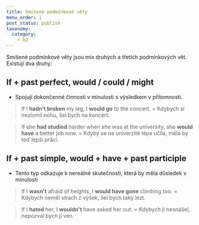 ```yaml
---
title: Smíšené podmínkové věty
menu_order: 1
post_status: publish
taxonomy:
  category:
    - b2
---
```


Smíšené podmínkové věty jsou mix druhých a třetích podmínkových vět. Existují dva druhy:

## If + past perfect, would / could / might

- Spojují dokončenné činnosti v minulosti s výsledkem v přítomnosti.

> If I **hadn’t broken** my leg, I **would go** to the concert. = Kdybych si nezlomil nohu, šel bych na koncert.

> If she **had studied** harder when she was at the university, she **would have** a better job now. = Kdyby se na univerzitě lépe učila, měla by teď lepší práci.

## If + past simple, would + have + past participle

- Tento typ odkazuje k nereálné skutečnosti, která by měla důsledek v minulosti

> If I **wasn't** afraid of heights, I **would have gone** climbing too. = Kdybych neměl strach z výšek, šel bych taky lézt.

> If I **hated** her, I **wouldn't** have asked her out. = Kdybych ji nesnášel, nepozval bych ji ven.
